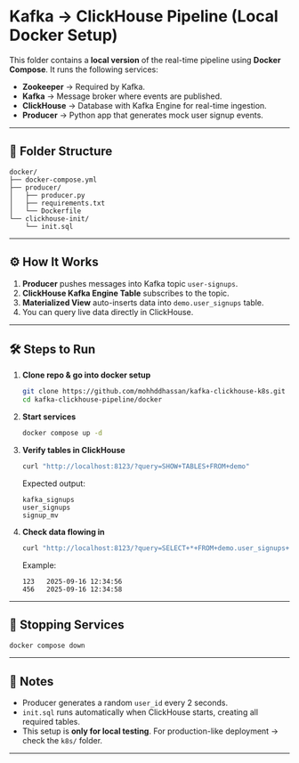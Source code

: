 #  Kafka → ClickHouse Pipeline (Local Docker Setup)

This folder contains a **local version** of the real-time pipeline using **Docker Compose**.
It runs the following services:

* **Zookeeper** → Required by Kafka.
* **Kafka** → Message broker where events are published.
* **ClickHouse** → Database with Kafka Engine for real-time ingestion.
* **Producer** → Python app that generates mock user signup events.

---

## 📂 Folder Structure

```
docker/
├── docker-compose.yml
├── producer/
│   ├── producer.py
│   ├── requirements.txt
│   └── Dockerfile
└── clickhouse-init/
    └── init.sql
```

---

## ⚙️ How It Works

1. **Producer** pushes messages into Kafka topic `user-signups`.
2. **ClickHouse Kafka Engine Table** subscribes to the topic.
3. **Materialized View** auto-inserts data into `demo.user_signups` table.
4. You can query live data directly in ClickHouse.

---

## 🛠️ Steps to Run

1. **Clone repo & go into docker setup**

   ```bash
   git clone https://github.com/mohhddhassan/kafka-clickhouse-k8s.git
   cd kafka-clickhouse-pipeline/docker
   ```

2. **Start services**

   ```bash
   docker compose up -d
   ```

3. **Verify tables in ClickHouse**

   ```bash
   curl "http://localhost:8123/?query=SHOW+TABLES+FROM+demo"
   ```

   Expected output:

   ```
   kafka_signups
   user_signups
   signup_mv
   ```

4. **Check data flowing in**

   ```bash
   curl "http://localhost:8123/?query=SELECT+*+FROM+demo.user_signups+LIMIT+5"
   ```

   Example:

   ```
   123   2025-09-16 12:34:56
   456   2025-09-16 12:34:58
   ```

---

## 🛑 Stopping Services

```bash
docker compose down
```

---

## 📌 Notes

* Producer generates a random `user_id` every 2 seconds.
* `init.sql` runs automatically when ClickHouse starts, creating all required tables.
* This setup is **only for local testing**. For production-like deployment → check the `k8s/` folder.

---

